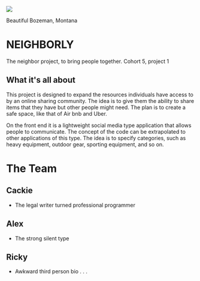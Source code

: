 ![](https://media.xogrp.com/images/0e8d9768-0a08-406b-8e4d-07d9cb5c1898)

Beautiful Bozeman, Montana

# NEIGHBORLY

The neighbor project, to bring people together. Cohort 5, project 1

## What it's all about

This project is designed to expand the resources individuals have access to by an online sharing community. The idea is to give them the ability to share items that they have but other people might need. The plan is to create a safe space, like that of Air bnb and Uber.

On the front end it is a lightweight social media type application that allows people to communicate. The concept of the code can be extrapolated to other applications of this type. The idea is to specify categories, such as heavy equipment, outdoor gear, sporting equipment, and so on.

# The Team
## Cackie
 * The legal writer turned professional programmer


## Alex
 * The strong silent type


## Ricky
*  Awkward third person bio . . .

